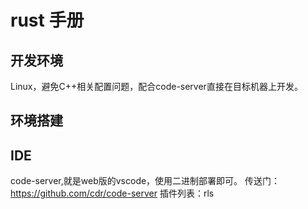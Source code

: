 # rust 手册

## 开发环境
Linux，避免C++相关配置问题，配合code-server直接在目标机器上开发。

## 环境搭建

## IDE
code-server,就是web版的vscode，使用二进制部署即可。
传送门：https://github.com/cdr/code-server
插件列表：rls